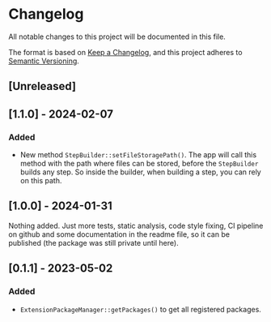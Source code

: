 # Changelog
All notable changes to this project will be documented in this file.

The format is based on [Keep a Changelog](https://keepachangelog.com/en/1.0.0/),
and this project adheres to [Semantic Versioning](https://semver.org/spec/v2.0.0.html).

## [Unreleased]

## [1.1.0] - 2024-02-07
### Added
* New method `StepBuilder::setFileStoragePath()`. The app will call this method with the path where files can be stored, before the `StepBuilder` builds any step. So inside the builder, when building a step, you can rely on this path.

## [1.0.0] - 2024-01-31
Nothing added. Just more tests, static analysis, code style fixing, CI pipeline on github and some documentation in the readme file, so it can be published (the package was still private until here).

## [0.1.1] - 2023-05-02
### Added
* `ExtensionPackageManager::getPackages()` to get all registered packages.
